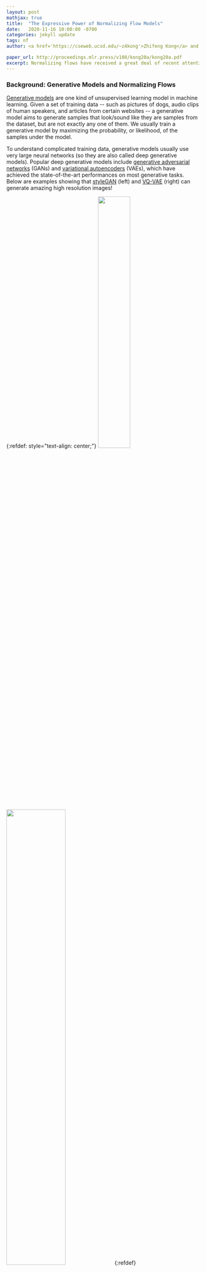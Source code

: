 ```yaml
---
layout: post
mathjax: true
title:  "The Expressive Power of Normalizing Flow Models"
date:   2020-11-16 10:00:00 -0700
categories: jekyll update
tags: nf
author: <a href='https://cseweb.ucsd.edu/~z4kong'>Zhifeng Kong</a> and <a href='http://cseweb.ucsd.edu/~kamalika'>Kamalika Chaudhuri</a>

paper_url: http://proceedings.mlr.press/v108/kong20a/kong20a.pdf
excerpt: Normalizing flows have received a great deal of recent attention as they allow flexible generative modeling as well as easy likelihood computation. However, there is little formal understanding of their representation power. In this work, we study some basic normalizing flows and show that (1) they may be highly expressive in one dimension, and (2) in higher dimensions their representation power may be limited.
---
```


### Background: Generative Models and Normalizing Flows

[Generative models](https://en.wikipedia.org/wiki/Generative_model) are one kind of unsupervised learning model in machine learning. Given a set of training data -- such as pictures of dogs, audio clips of human speakers, and articles from certain websites -- a generative model aims to generate samples that look/sound like they are samples from the dataset, but are not exactly any one of them. We usually train a generative model by maximizing the probability, or likelihood, of the samples under the model.

To understand complicated training data, generative models usually use very large neural networks (so they are also called deep generative models). Popular deep generative models include [generative adversarial networks](https://papers.nips.cc/paper/5423-generative-adversarial-nets.pdf) (GANs) and [variational autoencoders](https://arxiv.org/pdf/1606.05908.pdf) (VAEs), which have achieved the state-of-the-art performances on most generative tasks. Below are examples showing that [styleGAN](https://arxiv.org/abs/1812.04948) (left) and [VQ-VAE](https://arxiv.org/abs/1906.00446) (right) can generate amazing high resolution images!

{:refdef: style="text-align: center;"}
<img src="/assets/2020-11-16-nf/stylegan_demo.png" width="41%"> &nbsp;&nbsp;
<img src="/assets/2020-11-16-nf/vqvae_demo.png" width="55.2%">
{:refdef}

One might ask: as we already have powerful generative models, is everything done? No! There are many aspects in which we want to improve these models. Below are two points related to this blog.

First, we want to compute exact likelihood if possible. Both GANs and VAEs generate samples by applying a neural network transformation on a latent random variable $z$, which is usually a Gaussian. In this case, the sample likelihood <i> cannot </i> be exactly computed because complicated neural networks may map different $z$'s to the same output.

This is the reason why [normalizing flows](https://arxiv.org/abs/1908.09257) (NFs) were proposed. An NF learns an <b>invertible</b> function $f$ (which is also a neural network) to convert a source distribution, such as a Gaussian, to the distribution of the training data. Since $f$ is invertible, we can <i> precisely </i> compute the likelihood through the change-of-variable formula! [This post](http://akosiorek.github.io/ml/2018/04/03/norm_flows.html) includes the detailed math of the computation. Different from the decoder in VAEs and the generator in GANs (which usually transform a lower dimensional latent variable to the data distribution), the NF $f$ keeps the data dimension and $f^{-1}$ can map a sample back to the source distribution.

Second, we want a theoretical guarantee that these deep generative models are <i> potentially </i> able to learn an arbitrarily complicated data distribution. Without such theory, an <i> empirically </i> successful generative model might fail in another scenario, and we don't want this risk to always exist! Despite its importance, this problem is super challenging due to the complicated structure of neural networks. For example, [this paper](https://papers.nips.cc/paper/2018/file/9bd5ee6fe55aaeb673025dbcb8f939c1-Paper.pdf) analyzes GANs in transforming between very simple distributions.

This blog addresses the above two points by making a theoretical analysis to NFs. We provide a theoretical guarantee for NFs on $\mathbb{R}$ and some negative (impossibility) results for NFs on $\mathbb{R}^d$ where the dimension $d>1$.

### Structure of Normalizing Flows

In general, to model complex training data like images, the normalizing flow $f$ needs to be a very complicated function. In practice, $f$ is usually constructed via a sequence of simple, invertible transformations, which we call base flow layers. The figure below illustrates the middle stages within the transformation from a simple source distribution to a complicated target distribution (figure from [this link](https://lilianweng.github.io/lil-log/2018/10/13/flow-based-deep-generative-models.html)).

{:refdef: style="text-align: center;"}
<img src="/assets/2020-11-16-nf/nf_model.png" width="80%">
{:refdef}

Examples of base flow layers include

- [planar layers](https://arxiv.org/abs/1908.09257): $f_{\text{pf}}(z)=z+uh(w^{\top}z+b)$, where $u,w,z\in\mathbb{R}^d,b\in\mathbb{R}$;

- [radial layers](https://arxiv.org/abs/1908.09257): $f_{\text{rf}}(z)=z+\frac{\beta}{\alpha+\\|z-z_0\\|}(z-z_0)$, where $z,z_0\in\mathbb{R}^d,\alpha,\beta\in\mathbb{R}$;

- [Sylvester layers](https://arxiv.org/abs/1803.05649): $f_{\text{syl}}(z)=z+Ah(B^{\top}z+b)$, where $A,B\in\mathbb{R}^{d\times m}, z\in\mathbb{R}^d, b\in\mathbb{R}^m$;

- and [Householder layers](https://arxiv.org/abs/1611.09630): $f_{\text{hh}}(z)=z-2vv^{\top}z$, where $v,z\in\mathbb{R}^d, v^{\top}v=1$.

The number of layers is usually very large in practice. For instance, in the MNIST dataset experiments, [this paper](https://arxiv.org/abs/1908.09257) uses 80 planar layers, and [this paper](https://arxiv.org/abs/1803.05649) uses 16 Sylvester layers.

### Defining the Expressivity of Normalizing Flows

The invertibility of NFs may hugely restrict their expressive power, but to what extent? Our [recent paper](http://proceedings.mlr.press/v108/kong20a/kong20a.pdf) analyzes this through the following two questions:

- <b>Q</b>1 (Exact transformation): Under what conditions is it possible to <b>exactly</b> transform the source distribution $q$ (e.g., a standard Gaussian) into the target distribution $p$ with a finite number of base flow layers?

- <b>Q</b>2 (Approximation): Since sometimes exact transformation may be hard, when is it possible to <b>approximate</b> the target distribution $p$ in [total variation distance](https://en.wikipedia.org/wiki/Total_variation_distance_of_probability_measures)? Do we need an incredibly large number of layers?

Our findings:

- If $p$ and $q$ are defined on $\mathbb{R}$, then universal approximation can be achieved. That is, we can always transform $q$ to be arbitrarily close to any $p$.

- If $p$ and $q$ are defined on $\mathbb{R}^d$ where $d>1$, both exact transformation and approximation may be hard. Having a large number of layers is a necessary (but not a sufficient) condition.

### Challenges

Our problem is very related to the universal approximation property: the ability of a function class to be arbitrarily close to any target function. Although we have this property for [shallow neural networks](http://citeseerx.ist.psu.edu/viewdoc/download?doi=10.1.1.441.7873&rep=rep1&type=pdf), [fully connected networks](https://arxiv.org/abs/1709.02540), and [residual networks](https://arxiv.org/abs/1806.10909), these results do not apply to NFs. Why? Because of the <b>invertibility</b>.

- First, a function class has the universal approximation property does <b>not</b> imply that its invertible subset can approximate between any pair of distributions. For instance, take the set of piecewise constant functions. Its invertible subset is the empty set!

- On the other hand, a function class has limited capacity does <b>not</b> imply that its invertible subset <b>cannot</b> transform between any pair of distributions. For instance, take the set of triangular maps, which can perform powerful Knothe–Rosenblatt rearrangements (See page 17 of [this book](https://ljk.imag.fr/membres/Emmanuel.Maitre/lib/exe/fetch.php?media=b07.stflour.pdf)).

<b>The way to get around this challenge:</b> instead of looking at the capacity of a function class in the function space, we directly analyze input--output distribution pairs.

### Universal Approximation When $d=1$

As warm-up let us look at the one-dimensional case. We show planar layers can approximate between arbitrary pairs of distributions under mild assumptions. We analyze a specific kind of planar layer with the ReLU activation:
\\[f_{\text{pf}}(z)=z+u\ \mathrm{ReLU}(wz+b)\\]
where $u,w,b,z\in\mathbb{R}$, and $\text{ReLU}(x)=\max(x,0)$. The effect of this transformation on a density is first splitting its graph into two pieces, and then scaling one piece while keeping the other one unchanged. For example, in the figure below the first planar layer splits the blue line into the solid part and the dashed part, and scales the dashed part to the orange line. Similarly, the second planar layer splits the orange line into the solid part and the dashed part, and scales the dashed part to the green line.

{:refdef: style="text-align: center;"}
<img src="/assets/2020-11-16-nf/tail_consistent_pwg.png" width="60%">
{:refdef}

In particular, if the blue line is Gaussian, then the orange line and the green line are also pieces of some Gaussian distributions. We call this a piecewise Gaussian distribution. Additionally, it has the consistency property: the integration of the transformed distribution should always be 1.

How does it relate to approximation? Here we use a fundamental result in real analysis: [Lebesgue-integrable functions](https://en.wikipedia.org/wiki/Lebesgue_integration) can be approximated by piecewise constant functions. Given a piecewise constant distribution $q_{\text{pwc}}$ that is close to the target distribution $p$, we can iteratively construct a piecewise Gaussian distribution $q_{\text{pwg}}$ with the same group of pieces. We can additionally require $q_{\text{pwg}}$ to be very close to $q_{\text{pwc}}$ by carefully selecting the parameters $u,w,b$. Finally, as the pieces become smaller, $q_{\text{pwc}}\rightarrow p$ and $q_{\text{pwg}}\rightarrow q_{\text{pwc}}$, which implies $q_{\text{pwg}}\rightarrow p$.

In the following example, we demonstrate such approximation with 50(top) and 300(bottom) ReLU planar layers, respectively.

{:refdef: style="text-align: center;"}
<img src="/assets/2020-11-16-nf/1d_ReLU_50.png" width="60%">
<img src="/assets/2020-11-16-nf/1d_ReLU_300.png" width="60%">
{:refdef}

### Exact Transformation When $d>1$

Next, we look at the more general case in higher-dimensional space, which is usually quite different from the one-dimensional case. We show exact transformation between distributions can be quite hard. Specifically, we analyze Sylvester layers, a matrix-form generalization of planar layers (note that on $\mathbb{R}$, planar layers and Sylvester layers are equivalent):
\\[f_{\text{syl}}(z)=z+Ah(B^{\top}z+b)\\]
where $A,B\in\mathbb{R}^{d\times m},z\in\mathbb{R}^d,b\in\mathbb{R}^m$ for some integer $m$. In particular, we call $m$ the number of neurons of $f_{\text{syl}}$ because its form is identical to a residual block with $m$ neurons in the hidden layer.

Now suppose we stack a number of Sylvester layers with $M$ neurons in total, and these layers sequentially transform an input distribution $q$ to output distribution $p$. For convenience, let $f$ be the function composed of all these Sylvester layers. We show that the distribution pairs $(q,p)$ must obey some necessary (but not sufficient) condition, which we call the <b>topology matching</b> condition.

- <b>$h$ is a smooth function</b>

Let $L(z)=\log p(f(z))-\log q(z)$ be the log-det Jacobian term. Then, the topology matching condition says the dimension of the set of the gradient of $L$ is no more than the number of neurons. Formally,
\\[\dim\\{\nabla_z L(z):z\in\mathbb{R}^d\\}\leq M\\]
In other words, if $M$ is less than the above dimensionality then exact transformation is impossible no matter what smooth non-linearities $h$ are selected.
Since it is not easy to plot $\\{\nabla_z L(z):z\in\mathbb{R}^d\\}$, we demonstrate $L(z)$ in a few examples below. Each row is a group, containing plots of $q$, $p$, and $L$ from left to right. In these examples, $M=1$ so $\nabla_z L(z)$ is a multiple a constant vector.

{:refdef: style="text-align: center;"}
  &#8594; &emsp;<img src="/assets/2020-11-16-nf/general_topo_1.png" width="60%"><br /><br />
	&#8594; &emsp;<img src="/assets/2020-11-16-nf/general_topo_2.png" width="60%"><br /><br />
	&#8594; &emsp;<img src="/assets/2020-11-16-nf/general_topo_3.png" width="60%"><br /><br />
	&#8594; &emsp;<img src="/assets/2020-11-16-nf/general_topo_4.png" width="60%"><br /><br />
{:refdef}

Based on the topology matching condition, it can be shown that if the number of neurons $M$ is less than the dimension $d$, it may even be hard to transform between simple Gaussian distributions.

- <b>When $h=\text{ReLU}$</b>

We then restrict to ReLU Sylvester layers. In this case, $f$ in fact performs a piecewise linear transformation in $\mathbb{R}^d$. As a result, for almost every $z\in\mathbb{R}^d$ (except for boundary points), $f$ is linear around $z$. This leads to the following (pointwise) topology matching condition: there exists a constant matrix $C$ (which is the Jacobian matrix of $f(z)$) around $z$ such that
\\[C^{\top}\nabla_z\log p(f(z))=\nabla_z\log q(z)\\]

We demonstrate this result with two examples below, where each row is a $(q,p)$ distribution pair. The red points ($z$) on the left are transformed to those ($f(z)$) on the right by $f$. Notice that these red points are peaks of $q$ and $p$, respectively. In these cases, both $\nabla_z\log p(f(z))$ and $\nabla_z\log q(z)$ are zero vectors, which is compatible with the topology matching condition.

{:refdef: style="text-align: center;"}
  &#8594; &emsp;<img src="/assets/2020-11-16-nf/ReLU_topo_1.png" width="60%"><br /><br />
	&#8594; &emsp;<img src="/assets/2020-11-16-nf/ReLU_topo_2.png" width="60%"><br /><br />
{:refdef}

As a corollary, we conclude that ReLU Sylvester layers generally do not transform between product distributions or mixture of Gaussian distributions except for very special cases.

### Approximation Capacity When $d>1$

It is not surprising that exact transformation between distributions is difficult. What if we loosen our goal to approximation between distributions, where we can use transformations from a certain class $\mathcal{F}$? We show that unfortunately, this is still hard under certain conditions.

The way to look at this problem is to bound the minimum depth that is needed to approximate between $q$ and $p$. In other words, if we use less than this number of transformations, then it is impossible to approximate $p$ given $q$ as the source, no matter what transformations in $\mathcal{F}$ are selected. Formally, for $\epsilon>0$, we define the minimum depth as
\\[T_{\epsilon}(p,q,\mathcal{F})=\inf\\{n: \exists \\{f_i\\}_{i=1}^n\in\mathcal{F}\text{ such that }\mathrm{TV}((f_1\circ\cdots\circ f_n)(q),p)\leq\epsilon\\}\\]
where $\mathrm{TV}$ is the total variance distance.

We conclude that if $\mathcal{F}$ is the set of $(i)$ planar layers $f_{\text{pf}}$ with bounded parameters and popular non-linearities including $\tanh$, sigmoid, and $\arctan$, or $(ii)$ all Householder layers $f_{\text{hh}}$, then $T_{\epsilon}(p,q,\mathcal{F})$ is not small. In detail, for any $\kappa>0$, there exists a pair of distributions $(q,p)$ on $\mathbb{R}^d$ and a constant $\epsilon$ (e.g., 0.5) such that
\\[T_{\epsilon}(p,q,\mathcal{F})=\tilde{\Omega}(d^{\kappa})\\]
Although this lower bound is polynomial in the dimension $d$, in many practical problems the dimension can be very large so the minimum depth is still an incredibly large number. This result tells us that planar layers and Householder layers are provably not very expressive under certain conditions.

### Open Problems
This is the end of [our paper](http://proceedings.mlr.press/v108/kong20a/kong20a.pdf), but is clearly just the beginning of the story. There are a large number of open problems on the expressive power of even simple normalizing flow transformations. Below are some potential directions.

- Just like neural networks, planar and Sylvester layers use non-linearities in their expressions. Is it possible that a certain combination of non-linearities (at different layers) can significantly improve capacity?
- Our paper does not provide a result for very deep Sylvester flows (e.g., $>d$ layers) with smooth non-linearities. Therefore, it is interesting to provide some insights for deep Sylvester flows.
- A more general problem is to understand if the universal approximation property of certain class of normalizing flows holds in converting between distributions. The result is meaningful even if we assume the depth can be arbitrarily large.
- On the other hand, it is also helpful to analyze what these normalizing flows are good at. A good example is to show that they can easily transform between distributions in a certain class, especially by an elegant construction.

### More Details

See [our paper](http://proceedings.mlr.press/v108/kong20a/kong20a.pdf) or [the full paper on arxiv](https://arxiv.org/abs/2006.00392).
